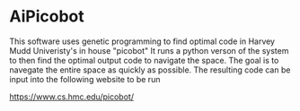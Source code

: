 # AiPicobot

This software uses genetic programming to find optimal code in Harvey Mudd Univeristy's in house "picobot" 
It runs a python verson of the system to then find the optimal output code to navigate the space. The goal is to 
navegate the entire space as quickly as possible. The resulting code can be input into the following website to be run 

https://www.cs.hmc.edu/picobot/
